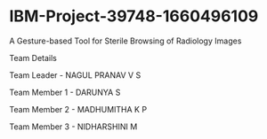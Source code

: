 # IBM-Project-39748-1660496109
A Gesture-based Tool for Sterile Browsing of Radiology Images


Team Details

  Team Leader    - NAGUL PRANAV V S
  
  Team Member 1  - DARUNYA S
  
  Team Member 2  - MADHUMITHA K P
  
  Team Member 3  - NIDHARSHINI M
